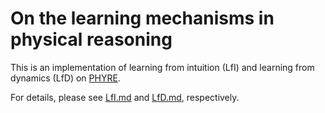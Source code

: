 # On the learning mechanisms in physical reasoning

This is an implementation of learning from intuition (LfI) and learning from dynamics (LfD) on [PHYRE](https://phyre.ai/).

For details, please see [LfI.md](./LfI/LfI.md) and  [LfD.md](./LfD/LfD.md), respectively.